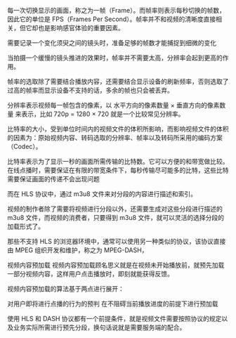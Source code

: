 每一次切换显示的画面，称之为一帧（Frame）。而帧率则表示每秒切换的帧数，因此它的单位是 FPS（Frames Per Second）。帧率并不和视频的清晰度直接相关，但它却也是影响感官体验的重要因素。

需要记录一个变化须臾之间的镜头时，准备足够的帧数才能捕捉到细微的变化

当拍摄一个缓慢的镜头推进的效果时，帧率并不需要太高，分辨率会起到更高的作用。


帧率的选取除了需要结合播放内容，还需要结合显示设备的刷新频率，否则选取了过高的帧率而显示设备不支持的话，多余的帧也只会被丢弃。




分辨率表示视频每一帧包含的像素，以 水平方向的像素数量 × 垂直方向的像素数量 来表示，比如 720p = 1280 × 720 就是一个比较常见分辨率。


比特率的大小，受到单位时间内的视频文件的体积所影响，而影响视频文件的体积的因素为：原始视频内容、转码选取的分辨率、帧率以及转码所采用的编码方案（Codec）。


比特率表示为了显示一秒的画面所需传输的比特数。它可以方便的和带宽做比较。在线点播时，需要保证在有限的带宽条件下，每秒传输尽可能多的比特，这些比特需要保证画面的传递不会出现问题


而在 HLS 协议中，通过 m3u8 文件来对分段的内容进行描述和索引。

视频的制作者除了需要将视频进行分段以外，还需要生成对这些分段进行描述的 m3u8 文件，而视频的消费者，只要得到 m3u8 文件，就可以灵活的选择分段的加载形式了。


那些不支持 HLS 的浏览器环境中，通常可以使用另一种类似的协议，该协议直接由 MPEG 组织开发和维护，称之为 MPEG-DASH，


视频内容预加载
视频内容预加载顾名思义就是在视频未开始播放前，就预先加载一部分视频内容，这样用户点击播放时，即刻就能获得反馈。

视频内容预加载的算法基于两点进行展开：

对用户即将进行点播的行为的预判
在不阻碍当前播放进度的前提下进行预加载


使用 HLS 和 DASH 协议都有一个前提条件，就是视频文件需要按照协议的规定以及业务实际所需进行预先分段，换句话说就是需要服务端的配合。
















